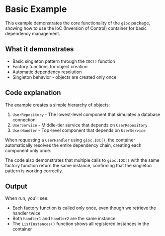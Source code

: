 # Basic Example

This example demonstrates the core functionality of the `gioc` package, showing how to use the IoC (Inversion of Control) container for basic dependency management.

## What it demonstrates

- Basic singleton pattern through the `IOC()` function
- Factory functions for object creation
- Automatic dependency resolution
- Singleton behavior - objects are created only once

## Code explanation

The example creates a simple hierarchy of objects:

1. `UserRepository` - The lowest-level component that simulates a database connection
2. `UserService` - Middle-tier service that depends on `UserRepository`
3. `UserHandler` - Top-level component that depends on `UserService`

When requesting a `UserHandler` using `gioc.IOC()`, the container automatically resolves the entire dependency chain, creating each component only once.

The code also demonstrates that multiple calls to `gioc.IOC()` with the same factory function return the same instance, confirming that the singleton pattern is working correctly.

## Output

When run, you'll see:

- Each factory function is called only once, even though we retrieve the handler twice
- Both `handler1` and `handler2` are the same instance
- The `ListInstances()` function shows all registered instances in the container
